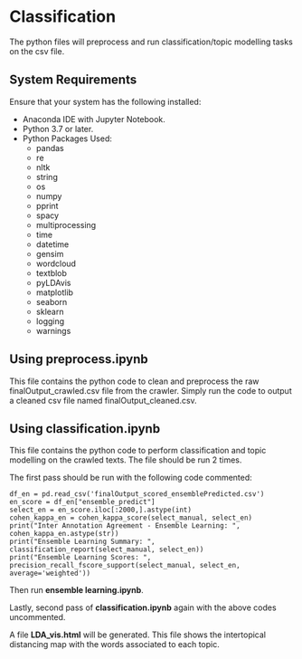 # Classification

The python files will preprocess and run classification/topic modelling tasks on the csv file.

## System Requirements
Ensure that your system has the following installed:

- Anaconda IDE with Jupyter Notebook.
- Python 3.7 or later.
- Python Packages Used:
    - pandas
    - re
    - nltk
    - string
    - os
    - numpy
    - pprint
    - spacy
    - multiprocessing
    - time
    - datetime
    - gensim
    - wordcloud
    - textblob
    - pyLDAvis
    - matplotlib
    - seaborn
    - sklearn
    - logging
    - warnings
    
## Using preprocess.ipynb
This file contains the python code to clean and preprocess the raw finalOutput_crawled.csv file from the crawler. Simply run the code to output a cleaned
csv file named finalOutput_cleaned.csv.

## Using classification.ipynb
This file contains the python code to perform classification and topic modelling on the crawled texts. The file should be run 2 times.

The first pass should be run with the following code commented:
```
df_en = pd.read_csv('finalOutput_scored_ensemblePredicted.csv')
en_score = df_en["ensemble_predict"]
select_en = en_score.iloc[:2000,].astype(int)
cohen_kappa_en = cohen_kappa_score(select_manual, select_en)
print("Inter Annotation Agreement - Ensemble Learning: ", cohen_kappa_en.astype(str))
print("Ensemble Learning Summary: ", classification_report(select_manual, select_en))
print("Ensemble Learning Scores: ", precision_recall_fscore_support(select_manual, select_en, average='weighted'))
```

Then run **ensemble learning.ipynb**.

Lastly, second pass of **classification.ipynb** again with the above codes uncommented.

A file **LDA_vis.html** will be generated. This file shows the intertopical distancing map with the words associated to each topic.
